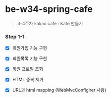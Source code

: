 # be-w34-spring-cafe
> 3-4주차 kakao cafe : Kafe 만들기

### Step 1-1
- [X] 회원가입 기능 구현
- [X] 회원목록 기능 구현
- [X] 회원 프로필 조회
- [X] HTML 중복 제거
- [X] URL과 html mapping (WebMvcConfigirer 사용)

